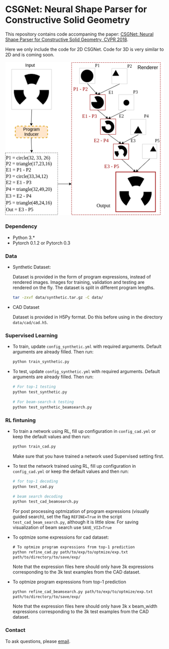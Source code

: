 # CSGNet: Neural Shape Parser for Constructive Solid Geometry
This repository contains code accompaning the paper: [CSGNet: Neural Shape Parser for Constructive Solid Geometry, CVPR 2018](https://arxiv.org/abs/1712.08290).

Here we only include the code for 2D CSGNet. Code for 3D is very similar to 2D and is coming soon.

![](image.png)
### Dependency
- Python 3.*
- Pytorch 0.1.2 or Pytorch 0.3

### Data
- Synthetic Dataset:

    Dataset is provided in the form of program expressions, instead of rendered images. Images for training, validation and testing are rendered on the fly. The dataset is split in different program lengths.
    ```bash
    tar -zxvf data/synthetic.tar.gz -C data/
    ```

- CAD Dataset

    Dataset is provided in H5Py format. Do this before using in the directory `data/cad/cad.h5`.

### Supervised Learning
- To train, update `config_synthetic.yml` with required arguments. Default arguments are already filled. Then run:
    ```python
    python train_synthetic.py
    ```

- To test, update `config_synthetic.yml` with required arguments. Default arguments are already filled. Then run:
    ```python
    # For top-1 testing
    python test_synthetic.py
    ```
    ```python
    # For beam-search-k testing
    python test_synthetic_beamsearch.py
    ```

### RL fintuning
- To train a network using RL, fill up configuration in `config_cad.yml` or keep the default values and then run:
    ```python
    python train_cad.py
    ```
    Make sure that you have trained a network used Supervised setting first.

- To test the network trained using RL, fill up configuration in `config_cad.yml` or keep the default values and then run:
  ```python
  # for top-1 decoding
  python test_cad.py
  ```
  ```python
  # beam search decoding
  python test_cad_beamsearch.py
  ```
  For post processing optmization of program expressions (visually guided search), set the flag `REFINE=True` in the script `test_cad_beam_search.py`, although it is little slow. For saving visualization of beam search use `SAVE_VIZ=True`

- To optmize some expressions for cad dataset:
  ```
  # To optmize program expressions from top-1 prediction
  python refine_cad.py path/to/exp/to/optmize/exp.txt  path/to/directory/to/save/exp/
  ```
  Note that the expression files here should only have 3k expressions corresponding to the 3k test examples from the CAD dataset.

- To optmize program expressions from top-1 prediction
  ```
  python refine_cad_beamsearch.py path/to/exp/to/optmize/exp.txt  path/to/directory/to/save/exp/
  ```
  Note that the expression files here should only have 3k x beam_width expressions corresponding to the 3k test examples from the CAD dataset.


### Contact
To ask questions, please [email](mailto:gopalsharma@cs.umass.edu).